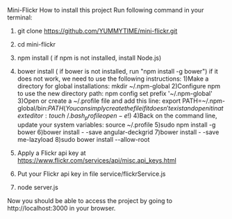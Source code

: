 Mini-Flickr
How to install this project
Run following command in your terminal:
1. git clone https://github.com/YUMMYTIME/mini-flickr.git

2. cd mini-flickr

3. npm install ( if npm is not installed, install Node.js)

4. bower install ( if bower is not installed, run "npm install -g bower")
if it does not work, we need to use the following instructions:
1)Make a directory for global installations:
mkdir ~/.npm-global
2)Configure npm to use the new directory path:
npm config set prefix '~/.npm-global'
3)Open or create a ~/.profile file and add this line:
export PATH=~/.npm-global/bin:$PATH
(You can simply create the file if it doesn't exist and open it in a text editor:
touch ~/.bash_profile
open -e !$)
4)Back on the command line, update your system variables:
source ~/.profile
5)sudo npm install -g bower
6)bower install - -save angular-deckgrid
7)bower install - -save me-lazyload
8)sudo bower install --allow-root

5. Apply a Flickr api key at https://www.flickr.com/services/api/misc.api_keys.html

6. Put your Flickr api key in file service/flickrService.js

7. node server.js

Now you should be able to access the project by going to http://localhost:3000 in your browser.

